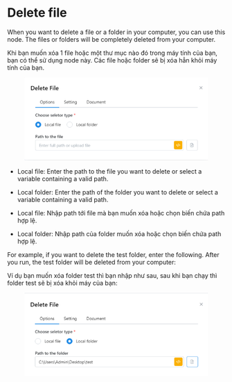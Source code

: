 # Delete file

When you want to delete a file or a folder in your computer, you can use this node. The files or folders will be completely deleted from your computer.

Khi bạn muốn xóa 1 file hoặc một thư mục nào đó trong máy tính của bạn, bạn có thể sử dụng node này. Các file hoặc folder sẽ bị xóa hẳn khỏi máy tính của bạn.

<figure><img src="../../../../.gitbook/assets/image (63) (1).png" alt=""><figcaption></figcaption></figure>

* Local file: Enter the path to the file you want to delete or select a variable containing a valid path.&#x20;
* Local folder: Enter the path of the folder you want to delete or select a variable containing a valid path.



* Local file: Nhập path tới file mà bạn muốn xóa hoặc chọn biến chứa path hợp lệ.
* Local folder: Nhập path của folder muốn xóa hoặc chọn biến chứa path hợp lệ.

For example, if you want to delete the test folder, enter the following. After you run, the test folder will be deleted from your computer:

Ví dụ bạn muốn xóa folder test thì bạn nhập như sau, sau khi bạn chạy thì folder test sẽ bị xóa khỏi máy của bạn:

<figure><img src="../../../../.gitbook/assets/image (64) (1).png" alt=""><figcaption></figcaption></figure>
